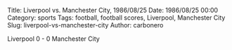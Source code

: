 Title: Liverpool vs. Manchester City, 1986/08/25
Date: 1986/08/25 00:00
Category: sports
Tags: football, football scores, Liverpool, Manchester City
Slug: liverpool-vs-manchester-city
Author: carbonero


Liverpool 0 - 0 Manchester City
